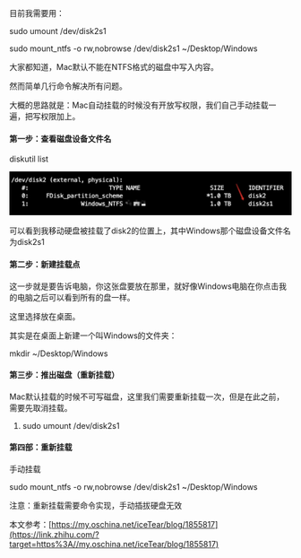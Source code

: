 目前我需要用：

sudo umount /dev/disk2s1

sudo mount_ntfs -o rw,nobrowse /dev/disk2s1 ~/Desktop/Windows

大家都知道，Mac默认不能在NTFS格式的磁盘中写入内容。

然而简单几行命令解决所有问题。

大概的思路就是：Mac自动挂载的时候没有开放写权限，我们自己手动挂载一遍，把写权限加上。



#### 第一步：查看磁盘设备文件名

diskutil list

![image-20211106211408074](.asserts/image-20211106211408074.png)

可以看到我移动硬盘被挂载了disk2的位置上，其中Windows那个磁盘设备文件名为disk2s1



#### 第二步：新建挂载点

这一步就是要告诉电脑，你这张盘要放在那里，就好像Windows电脑在你点击我的电脑之后可以看到所有的盘一样。

这里选择放在桌面。

其实是在桌面上新建一个叫Windows的文件夹：

mkdir ~/Desktop/Windows



#### 第三步：推出磁盘（重新挂载）

Mac默认挂载的时候不可写磁盘，这里我们需要重新挂载一次，但是在此之前，需要先取消挂载。

1. sudo umount /dev/disk2s1



#### 第四部：重新挂载

手动挂载

sudo mount_ntfs -o rw,nobrowse /dev/disk2s1 ~/Desktop/Windows



注意：重新挂载需要命令实现，手动插拔硬盘无效

本文参考：[https://my.oschina.net/iceTear/blog/1855817](https://link.zhihu.com/?target=https%3A//my.oschina.net/iceTear/blog/1855817)